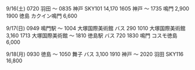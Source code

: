 9/16(土)
0720 羽田 ～ 0835 神戸 SKY101 14,170
1605 神戸 ～ 1735 鳴門 2,900
1900 徳島 カクイン鳴門 6,600

9/17(日)
0949 鳴門駅 ～ 1004 大塚国際美術館 バス 290
1010 大塚国際美術館 3,160
1713 大塚国際美術館 ～ 1810 徳島駅 バス 720
1830 鳴門 コスモ徳島 6,000

9/18(月)
0930 徳島 ～ 1050 舞子 バス 3,100
1910 神戸 ～ 2020 羽田 SKY116 16,800
